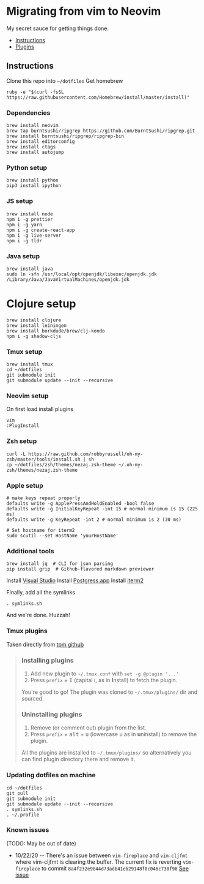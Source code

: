# Migrating from vim to Neovim

My secret sauce for getting things done.

-   [Instructions](#instructions)
-   [Plugins](#vim-plugins)

## Instructions

Clone this repo into `~/dotfiles`
Get homebrew

```
ruby -e "$(curl -fsSL https://raw.githubusercontent.com/Homebrew/install/master/install)"
```

### Dependencies

```
brew install neovim
brew tap burntsushi/ripgrep https://github.com/BurntSushi/ripgrep.git
brew install burntsushi/ripgrep/ripgrep-bin
brew install editorconfig
brew install ctags
brew install autojump
```

### Python setup

```
brew install python
pip3 install ipython
```

### JS setup

```
brew install node
npm i -g prettier
npm i -g yarn
npm i -g create-react-app
npm i -g live-server
npm i -g tldr
```

### Java setup

```
brew install java
sudo ln -sfn /usr/local/opt/openjdk/libexec/openjdk.jdk /Library/Java/JavaVirtualMachines/openjdk.jdk
```

# Clojure setup

```
brew install clojure
brew install leiningen
brew install borkdude/brew/clj-kondo
npm i -g shadow-cljs
```

### Tmux setup

```
brew install tmux
cd ~/dotfiles
git submodule init
git submodule update --init --recursive
```

### Neovim setup

On first load install plugins

```
vim
:PlugInstall
```

### Zsh setup

```
curl -L https://raw.github.com/robbyrussell/oh-my-zsh/master/tools/install.sh | sh
cp ~/dotfiles/zsh/themes/nezaj.zsh-theme ~/.oh-my-zsh/themes/nezaj.zsh-theme
```

### Apple setup

```
# make keys repeat properly
defaults write -g ApplePressAndHoldEnabled -bool false
defaults write -g InitialKeyRepeat -int 15 # normal minimum is 15 (225 ms)
defaults write -g KeyRepeat -int 2 # normal minimum is 2 (30 ms)

# Set hostname for iterm2
sudo scutil --set HostName 'yourHostName'
```

### Additional tools

```
brew install jq  # CLI for json parsing
pip install grip  # Github-flavored markdown previewer
```

Install [Visual Studio](https://code.visualstudio.com/docs/setup/mac)
Install [Postgress.app](https://postgresapp.com/)
Install [iterm2](https://iterm2.com/)

Finally, add all the symlinks

```
. symlinks.sh
```

And we're done. Huzzah!

### Tmux plugins

Taken directly from [tpm github](https://github.com/tmux-plugins/tpm)

> ### Installing plugins
>
> 1. Add new plugin to `~/.tmux.conf` with `set -g @plugin '...'`
> 2. Press `prefix` + <kbd>I</kbd> (capital i, as in **I**nstall) to fetch the plugin.
>
> You're good to go! The plugin was cloned to `~/.tmux/plugins/` dir and sourced.
>
> ### Uninstalling plugins
>
> 1. Remove (or comment out) plugin from the list.
> 2. Press `prefix` + <kbd>alt</kbd> + <kbd>u</kbd> (lowercase u as in **u**ninstall) to remove the plugin.
>
> All the plugins are installed to `~/.tmux/plugins/` so alternatively you can
> find plugin directory there and remove it.

### Updating dotfiles on machine

```
cd ~/dotfiles
git pull
git submodule init
git submodule update --init --recursive
. symlinks.sh
. ~/.profile
```

### Known issues

(TODO: May be out of date)

-   10/22/20 -- There's an issue between `vim-fireplace` and `vim-cljfmt` where vim-cljfmt is clearing the buffer. The current fix is reverting `vim-fireplace` to commit `8a4f232e9844d73adb41eb29148f0c046c730f98` [See issue][cljfmt-issue]

[cljfmt-issue]: https://github.com/venantius/vim-cljfmt/issues/48

